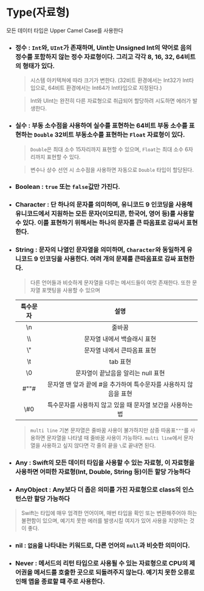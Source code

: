# Type(자료형)

모든 데이터 타입은 Upper Camel Case를 사용한다

* ### 정수 : ```Int```와, ```UInt```가 존재하며, Uint는 Unsigned Int의 약어로 음의 정수를 포함하지 않는 정수 자료형이다. 그리고 각각 8, 16, 32, 64비트의 형태가 있다.
    > 시스템 아키텍쳐에 따라 크기가 변한다. (32비트 환경에서는 Int32가 Int타입으로, 64비트 환경에서는 Int64가 Int타입으로 지정된다.)

    > Int와 UInt는 완전히 다른 자료형으로 취급되어 할당하려 시도하면 에러가 발생한다.

* ### 실수 : 부동 소수점을 사용하여 실수를 표현하는 64비트 부동 소수를 표현하는 ```Double``` 32비트 부동소수를 표현하는 ```Float``` 자료형이 있다.
    > ```Double```은 최대 소수 15자리까지 표현할 수 있으며, ```Float```는 최대 소수 6자리까지 표현할 수 있다.

    > 변수나 상수 선언 시 소수점을 사용하면 자동으로 ```Double``` 타입이 할당된다.

* ### Boolean : ```true``` 또는 ```false```값만 가진다.

* ### Character : 단 하나의 문자를 의미하며, 유니코드 9 인코딩을 사용해 유니코드에서 지원하는 모든 문자(이모티콘, 한국어, 영어 등)를 사용할 수 있다. 이를 표현하기 위해서는 하나의 문자를 큰 따옴표로 감싸서 표현한다.

* ### String : 문자의 나열인 문자열을 의미하며, ```Character```와 동일하게 유니코드 9 인코딩을 사용한다. 여려 개의 문제를 큰따옴표로 감싸 표현한다.
    > 다른 언어들과 비슷하게 문자열을 다루는 메서드들이 여럿 존재한다. 또한 문자열 포맷팅을 사용할 수 있으며

    |특수문자|설명|
    |:-:|:-:|
    | \n |줄바꿈|
    | \\\ |문자열 내에서 백슬래시 표현|
    | \\" |문자열 내에서 큰따옴표 표현|
    | \t |tab 표현|
    | \0 |문자열이 끝났음을 알리는 null 표현|
    | #""# |문자열 맨 앞과 끝에 #을 추가하여 특수문자를 사용하지 않음을 표현|
    | \\#0 |특수문자를 사용하지 않고 있을 때 문자열 보간을 사용하는법|

    > ```multi line``` 기본 문자열은 줄바꿈 사용이 불가하지만 삼중 따옴표```"""```를 사용하면 문자열을 나타낼 때 줄바꿈 사용이 가능하다.
    ```multi line```에서 문자열을 사용하고 싶지 않다면 각 줄의 끝을 ```\```로 끝내면 된다.

* ### Any : Swift의 모든 데이터 타입을 사용할 수 있는 자료형, 이 자료형을 사용하면 어떠한 자료형(Int, Double, String 등)이든 할당 가능하다

* ### AnyObject : Any보다 더 좁은 의미를 가진 자료형으로 class의 인스턴스만 할당 가능하다

> Swift는 타입에 매우 엄격한 언어이며, 매번 타입을 확인 또는 변환해주어야 하는 불편함이 있으며, 예기치 못한 에러를 발생시킬 여지가 있어 사용을 지양하는 것이 좋다.

* ### nil : ```없음```을 나타내는 키워드로, 다른 언어의 ```null```과 비슷한 의미이다.

* ### Never : 메서드의 리턴 타입으로 사용될 수 있는 자료형으로 CPU의 제어권을 메서드를 호출한 곳으로 되돌려주지 않는다. 예기치 못한 오류로 인해 앱을 종료할 떄 주로 사용한다.